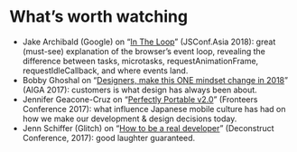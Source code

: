 <!--
tags:
  - worth-watching
  - javascript
  - design
description: List of favorite talks and performances.
-->

# What’s worth watching

- Jake Archibald (Google) on “[In The Loop](https://www.youtube.com/watch?v=cCOL7MC4Pl0)” (JSConf.Asia 2018): great (must-see) explanation of the browser’s event loop, revealing the difference between tasks, microtasks, requestAnimationFrame, requestIdleCallback, and where events land.
- Bobby Ghoshal on “[Designers, make this ONE mindset change in 2018](https://www.youtube.com/watch?v=nGX70EOI6f0)” (AIGA 2017): customers is what design has always been about.
- Jennifer Geacone-Cruz on “[Perfectly Portable v2.0](https://vimeo.com/239453600)” (Fronteers Conference 2017): what influence Japanese mobile culture has had on how we make our development & design decisions today.
- Jenn Schiffer (Glitch) on “[How to be a real developer](https://www.deconstructconf.com/2017/jenn-schiffer-how-to-be-a-real-developer)” (Deconstruct Conference, 2017): good laughter guaranteed.
<!--: class="post__content-list" -->
